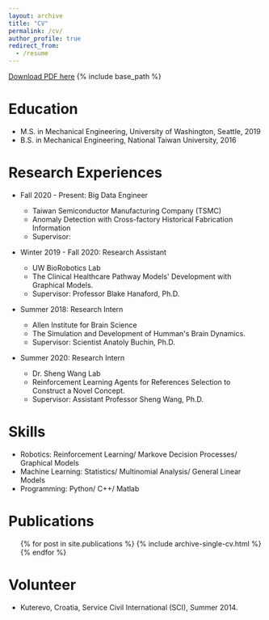 ```yaml
---
layout: archive
title: "CV"
permalink: /cv/
author_profile: true
redirect_from:
  - /resume
---
```

[Download PDF here](http://drrdrem.github.io/files/Resume_Ver0.pdf)
{% include base_path %}

Education
======
* M.S. in Mechanical Engineering, University of Washington, Seattle, 2019
* B.S. in Mechanical Engineering, National Taiwan University, 2016

Research Experiences
======

* Fall 2020 - Present: Big Data Engineer
  * Taiwan Semiconductor Manufacturing Company (TSMC)
  * Anomaly Detection with Cross-factory Historical Fabrication Information
  * Supervisor: 

* Winter 2019 - Fall 2020: Research Assistant
  * UW BioRobotics Lab
  * The Clinical Healthcare Pathway Models' Development with Graphical Models.
  * Supervisor: Professor Blake Hanaford, Ph.D.

* Summer 2018: Research Intern
  * Allen Institute for Brain Science
  * The Simulation and Development of Humman's Brain Dynamics.
  * Supervisor: Scientist Anatoly Buchin, Ph.D. 

* Summer 2020: Research Intern
  * Dr. Sheng Wang Lab
  * Reinforcement Learning Agents for References Selection to Construct a Novel Concept.
  * Supervisor: Assistant Professor Sheng Wang, Ph.D. 
  
Skills
======
* Robotics: Reinforcement Learning/ Markove Decision Processes/ Graphical Models
* Machine Learning: Statistics/ Multinomial Analysis/ General Linear Models
* Programming: Python/ C++/ Matlab

Publications
======
  <ul>{% for post in site.publications %}
    {% include archive-single-cv.html %}
  {% endfor %}</ul>
  
Volunteer
======
* Kuterevo, Croatia, Service Civil International (SCI), Summer 2014.
